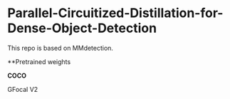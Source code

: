 # Parallel-Circuitized-Distillation-for-Dense-Object-Detection
This repo is based on MMdetection.

**Pretrained weights

**COCO**  

GFocal V2
